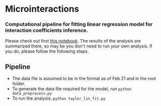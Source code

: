 # Microinteractions
### Computational pipeline for fitting linear regression model for interaction coefficients inference.

Please check out first [this notebook](https://github.com/gavruskin/microinteractions/blob/master/taylor_lin_fit.ipynb).
The results of the analysis are summarized there, so may be you don't need to run your own analysis.
If you do, please follow the following steps.

## Pipeline

- The data file is assumed to be in the format as of Feb 21 and in the root folder.
- To generate the data file required for the model, run `python data_preprocess.py`
- To run the analysis: `python taylor_lin_fit.py`

